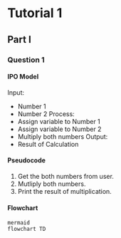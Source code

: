 # Tutorial 1
## Part I

### Question 1
#### IPO Model
Input:
- Number 1
- Number 2
Process:
- Assign variable to Number 1
- Assign variable to Number 2
- Multiply both numbers
Output:
- Result of Calculation

#### Pseudocode
1. Get the both numbers from user.
2. Mutliply both numbers.
3. Print the result of multiplication.

#### Flowchart
```
mermaid
flowchart TD
```
